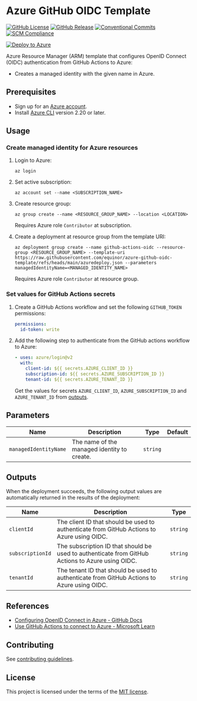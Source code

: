 # Azure GitHub OIDC Template

[![GitHub License](https://img.shields.io/github/license/equinor/azure-github-oidc-template)](LICENSE)
[![GitHub Release](https://img.shields.io/github/v/release/equinor/azure-github-oidc-template)](https://github.com/equinor/azure-github-oidc-template/releases/latest)
[![Conventional Commits](https://img.shields.io/badge/Conventional%20Commits-1.0.0-%23FE5196?logo=conventionalcommits&logoColor=white)](https://conventionalcommits.org)
[![SCM Compliance](https://scm-compliance-api.radix.equinor.com/repos/equinor/azure-github-oidc-template/badge)](https://developer.equinor.com/governance/scm-policy/)

[![Deploy to Azure](https://docs.microsoft.com/en-us/azure/templates/media/deploy-to-azure.svg)](https://portal.azure.com/#create/Microsoft.Template/uri/https%3A%2F%2Fraw.githubusercontent.com%2Fequinor%2Fazure-github-oidc-template%2Fmain%2Fazuredeploy.json)

Azure Resource Manager (ARM) template that configures OpenID Connect (OIDC) authentication from GitHub Actions to Azure:

- Creates a managed identity with the given name in Azure.

## Prerequisites

- Sign up for an [Azure account](https://azure.microsoft.com/en-us/pricing/purchase-options/azure-account).
- Install [Azure CLI](https://learn.microsoft.com/en-us/cli/azure/install-azure-cli) version 2.20 or later.

## Usage

### Create managed identity for Azure resources

1. Login to Azure:

   ```console
   az login
   ```

1. Set active subscription:

   ```console
   az account set --name <SUBSCRIPTION_NAME>
   ```

1. Create resource group:

   ```console
   az group create --name <RESOURCE_GROUP_NAME> --location <LOCATION>
   ```

   Requires Azure role `Contributor` at subscription.

1. Create a deployment at resource group from the template URI:

   ```console
   az deployment group create --name github-actions-oidc --resource-group <RESOURCE_GROUP_NAME> --template-uri https://raw.githubusercontent.com/equinor/azure-github-oidc-template/refs/heads/main/azuredeploy.json --parameters managedIdentityName=<MANAGED_IDENTITY_NAME>
   ```

   Requires Azure role `Contributor` at resource group.

### Set values for GitHub Actions secrets

1. Create a GitHub Actions workflow and set the following `GITHUB_TOKEN` permissions:

   ```yaml
   permissions:
     id-token: write
   ```

1. Add the following step to authenticate from the GitHub actions workflow to Azure:

   ```yaml
   - uses: azure/login@v2
     with:
       client-id: ${{ secrets.AZURE_CLIENT_ID }}
       subscription-id: ${{ secrets.AZURE_SUBSCRIPTION_ID }}
       tenant-id: ${{ secrets.AZURE_TENANT_ID }}
   ```

   Get the values for secrets `AZURE_CLIENT_ID`, `AZURE_SUBSCRIPTION_ID` and `AZURE_TENANT_ID` from [outputs](#outputs).

## Parameters

| Name | Description | Type | Default |
| - | - | - | - |
| `managedIdentityName` | The name of the managed identity to create. | `string` | |

## Outputs

When the deployment succeeds, the following output values are automatically returned in the results of the deployment:

| Name | Description | Type |
| - | - | - |
| `clientId` | The client ID that should be used to authenticate from GitHub Actions to Azure using OIDC. | `string` |
| `subscriptionId` | The subscription ID that should be used to authenticate from GitHub Actions to Azure using OIDC. | `string` |
| `tenantId` | The tenant ID that should be used to authenticate from GitHub Actions to Azure using OIDC. | `string` |

## References

- [Configuring OpenID Connect in Azure - GitHub Docs](https://docs.github.com/en/actions/security-for-github-actions/security-hardening-your-deployments/configuring-openid-connect-in-azure)
- [Use GitHub Actions to connect to Azure - Microsoft Learn](https://learn.microsoft.com/en-us/azure/developer/github/connect-from-azure)

## Contributing

See [contributing guidelines](CONTRIBUTING.md).

## License

This project is licensed under the terms of the [MIT license](LICENSE).

